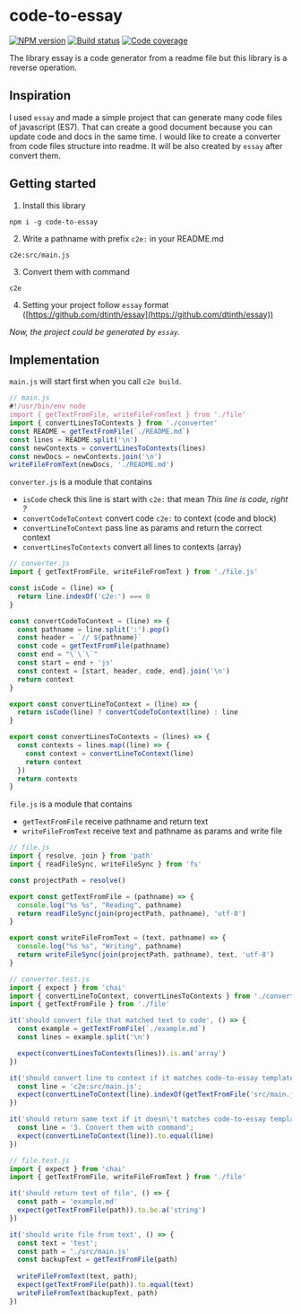 # code-to-essay

[![NPM version][npm-svg]][npm]
[![Build status][travis-svg]][travis]
[![Code coverage][codecov-svg]][codecov]

[travis]: https://travis-ci.org/zugarzeeker/code-to-essay
[travis-svg]: https://img.shields.io/travis/zugarzeeker/code-to-essay.svg?style=flat
[npm]: https://www.npmjs.com/package/code-to-essay
[npm-svg]: https://img.shields.io/npm/v/code-to-essay.svg?style=flat
[codecov]: https://codecov.io/gh/zugarzeeker/code-to-essay/src/master/README.md
[codecov-svg]: https://img.shields.io/codecov/c/github/zugarzeeker/code-to-essay.svg

The library essay is a code generator from a readme file but this library is a reverse operation.

## Inspiration
I used `essay` and made a simple project that can generate many code files of javascript (ES7). That can create a good document because you can update code and docs in the same time. I would like to create a converter from code files structure into readme. It will be also created by `essay` after convert them.

## Getting started
  1. Install this library

  ```
  npm i -g code-to-essay
  ```

  2. Write a pathname with prefix `c2e:` in your README.md

  ```
  c2e:src/main.js
  ```

  3. Convert them with command
  ```
  c2e
  ```

  4. Setting your project follow `essay` format ([https://github.com/dtinth/essay](https://github.com/dtinth/essay))


*Now, the project could be generated by `essay`.*


## Implementation

`main.js` will start first when you call `c2e build`.

```js
// main.js
#!/usr/bin/env node
import { getTextFromFile, writeFileFromText } from './file'
import { convertLinesToContexts } from './converter'
const README = getTextFromFile(`./README.md`)
const lines = README.split('\n')
const newContexts = convertLinesToContexts(lines)
const newDocs = newContexts.join('\n')
writeFileFromText(newDocs, './README.md')
```

`converter.js` is a module that contains
- `isCode` check this line is start with `c2e:` that mean *This line is code, right ?*
- `convertCodeToContext` convert code `c2e:` to context (code and block)
- `convertLineToContext` pass line as params and return the correct context
- `convertLinesToContexts` convert all lines to contexts (array)

```js
// converter.js
import { getTextFromFile, writeFileFromText } from './file.js'

const isCode = (line) => {
  return line.indexOf('c2e:') === 0
}

const convertCodeToContext = (line) => {
  const pathname = line.split(':').pop()
  const header = `// ${pathname}`
  const code = getTextFromFile(pathname)
  const end = "\`\`\`"
  const start = end + 'js'
  const context = [start, header, code, end].join('\n')
  return context
}

export const convertLineToContext = (line) => {
  return isCode(line) ? convertCodeToContext(line) : line
}

export const convertLinesToContexts = (lines) => {
  const contexts = lines.map((line) => {
    const context = convertLineToContext(line)
    return context
  })
  return contexts
}
```

`file.js` is a module that contains
- `getTextFromFile` receive pathname and return text
- `writeFileFromText` receive text and pathname as params and write file

```js
// file.js
import { resolve, join } from 'path'
import { readFileSync, writeFileSync } from 'fs'

const projectPath = resolve()

export const getTextFromFile = (pathname) => {
  console.log("%s %s", "Reading", pathname)
  return readFileSync(join(projectPath, pathname), 'utf-8')
}

export const writeFileFromText = (text, pathname) => {
  console.log("%s %s", "Writing", pathname)
  return writeFileSync(join(projectPath, pathname), text, 'utf-8')
}
```

```js
// converter.test.js
import { expect } from 'chai'
import { convertLineToContext, convertLinesToContexts } from './converter';
import { getTextFromFile } from './file'

it('should convert file that matched text to code', () => {
  const example = getTextFromFile(`./example.md`)
  const lines = example.split('\n')

  expect(convertLinesToContexts(lines)).is.an('array')
})

it('should convert line to context if it matches code-to-essay template', () => {
  const line = 'c2e:src/main.js';
  expect(convertLineToContext(line).indexOf(getTextFromFile('src/main.js'))).to.not.equal(0)
})

it('should return same text if it doesn\'t matches code-to-essay template', () => {
  const line = '3. Convert them with command';
  expect(convertLineToContext(line)).to.equal(line)
})
```

```js
// file.test.js
import { expect } from 'chai'
import { getTextFromFile, writeFileFromText } from './file'

it('should return text of file', () => {
  const path = 'example.md'
  expect(getTextFromFile(path)).to.be.a('string')
})

it('should write file from text', () => {
  const text = 'test';
  const path = './src/main.js'
  const backupText = getTextFromFile(path)
  
  writeFileFromText(text, path);
  expect(getTextFromFile(path)).to.equal(text)
  writeFileFromText(backupText, path)  
})
```
